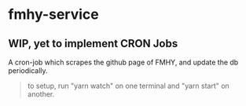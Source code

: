 # fmhy-service
## WIP, yet to implement CRON Jobs

A cron-job which scrapes the github page of FMHY, and update the db periodically.

> to setup, run "yarn watch" on one terminal and "yarn start" on another.
